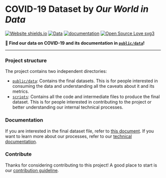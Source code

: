 # COVID-19 Dataset by _Our World in Data_ 
[![Website shields.io](https://img.shields.io/website-up-down-green-red/http/shields.io.svg)](https://ourworldindata.org/coronavirus)
[![Data](https://img.shields.io/badge/go_to-data-purple)](public/data/)
[![documentation](https://img.shields.io/badge/go_to-dev_docs-0055ff)](https://docs.owid.io/projects/covid)
[![Open Source Love svg3](https://badges.frapsoft.com/os/v3/open-source.svg?v=103)](https://github.com/ellerbrock/open-source-badges/)

**📢 Find our data on COVID-19 and its documentation in [`public/data`](public/data)!**

---

### Project structure
The project contains two independent directories:

- [`public/data`](public/data): Contains the final datasets. This is for people interested in consuming the data and
  understanding all the caveats about it and its metrics.
- [`scripts`](scripts): Contains all the code and intermediate files to produce the final dataset. This is for people interested in
  contributing to the project or better understanding our internal technical processes.

### Documentation
If you are interested in the final dataset file, refer to [this document](public/data/README.md). If you want to
learn more about our processes, refer to our [technical documentation](https://docs.owid.io/projects/covid).

### Contribute
Thanks for considering contributing to this project! A good place to start is our [contribution
guideline](https://docs.owid.io/projects/covid/en/latest/contribute.html).
